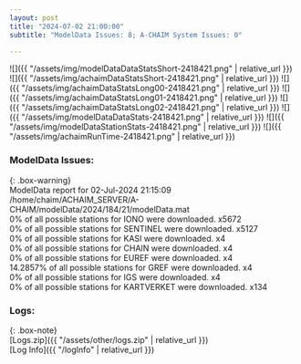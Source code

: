 ```yaml
---
layout: post
title: "2024-07-02 21:00:00"
subtitle: "ModelData Issues: 8; A-CHAIM System Issues: 0"

---
```


![]({{ "/assets/img/modelDataDataStatsShort-2418421.png" | relative_url }})
![]({{ "/assets/img/achaimDataStatsShort-2418421.png" | relative_url }})
![]({{ "/assets/img/achaimDataStatsLong00-2418421.png" | relative_url }})
![]({{ "/assets/img/achaimDataStatsLong01-2418421.png" | relative_url }})
![]({{ "/assets/img/achaimDataStatsLong02-2418421.png" | relative_url }})
![]({{ "/assets/img/modelDataDataStats-2418421.png" | relative_url }})
![]({{ "/assets/img/modelDataStationStats-2418421.png" | relative_url }})
![]({{ "/assets/img/achaimRunTime-2418421.png" | relative_url }})


### ModelData Issues:  
  
{: .box-warning}  
 ModelData report for 02-Jul-2024 21:15:09   
 /home/chaim/ACHAIM_SERVER/A-CHAIM/modelData/2024/184/21/modelData.mat   
 0% of all possible stations for IONO were downloaded. x5672   
 0% of all possible stations for SENTINEL were downloaded. x5127   
 0% of all possible stations for KASI were downloaded. x4   
 0% of all possible stations for CHAIN were downloaded. x4   
 0% of all possible stations for EUREF were downloaded. x4   
 14.2857% of all possible stations for GREF were downloaded. x4   
 0% of all possible stations for IGS were downloaded. x4   
 0% of all possible stations for KARTVERKET were downloaded. x134   
  


### Logs:  
  
{: .box-note}  
[Logs.zip]({{ "/assets/other/logs.zip" | relative_url }})  
[Log Info]({{ "/logInfo" | relative_url }})  
